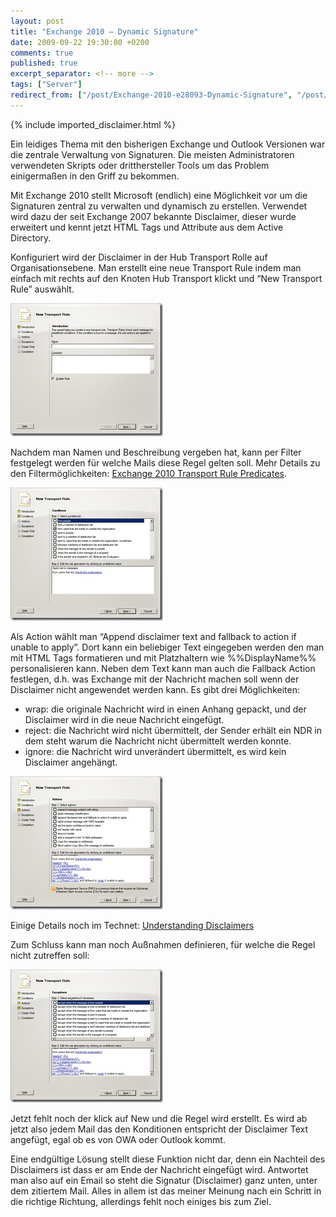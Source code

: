 ```yaml
---
layout: post
title: "Exchange 2010 – Dynamic Signature"
date: 2009-09-22 19:30:00 +0200
comments: true
published: true
excerpt_separator: <!-- more -->
tags: ["Server"]
redirect_from: ["/post/Exchange-2010-e28093-Dynamic-Signature", "/post/exchange-2010-e28093-dynamic-signature"]
---
```

<!-- more -->
{% include imported_disclaimer.html %}
<p>Ein leidiges Thema mit den bisherigen Exchange und Outlook Versionen war die zentrale Verwaltung von Signaturen. Die meisten Administratoren verwendeten Skripts oder dritthersteller Tools um das Problem einigerma&szlig;en in den Griff zu bekommen.</p>
<p>Mit Exchange 2010 stellt Microsoft (endlich) eine M&ouml;glichkeit vor um die Signaturen zentral zu verwalten und dynamisch zu erstellen. Verwendet wird dazu der seit Exchange 2007 bekannte Disclaimer, dieser wurde erweitert und kennt jetzt HTML Tags und Attribute aus dem Active Directory.</p>
<p>Konfiguriert wird der Disclaimer in der Hub Transport Rolle auf Organisationsebene. Man erstellt eine neue Transport Rule indem man einfach mit rechts auf den Knoten Hub Transport klickt und &ldquo;New Transport Rule&rdquo; ausw&auml;hlt.</p>
<p><a href="/assets/newtr.png"><img style="border-right-width: 0px; display: inline; border-top-width: 0px; border-bottom-width: 0px; border-left-width: 0px" title="New Transport Rule" src="/assets/newtr_thumb.png" border="0" alt="New Transport Rule" width="244" height="213" /></a></p>
<p>Nachdem man Namen und Beschreibung vergeben hat, kann per Filter festgelegt werden f&uuml;r welche Mails diese Regel gelten soll. Mehr Details zu den Filterm&ouml;glichkeiten: <a href="http://technet.microsoft.com/en-us/library/dd638183(EXCHG.140).aspx" target="_blank">Exchange 2010 Transport Rule Predicates</a>.&nbsp;</p>
<p><a href="/assets/trcon.jpg"><img style="border-bottom: 0px; border-left: 0px; display: inline; border-top: 0px; border-right: 0px" title="Transpor Rule Conditions" src="/assets/trcon_thumb.jpg" border="0" alt="Transpor Rule Conditions" width="244" height="213" /></a></p>
<p>Als Action w&auml;hlt man &ldquo;Append disclaimer text and fallback to action if unable to apply&rdquo;. Dort kann ein beliebiger Text eingegeben werden den man mit HTML Tags formatieren und mit Platzhaltern wie %%DisplayName%% personalisieren kann. Neben dem Text kann man auch die Fallback Action festlegen, d.h. was Exchange mit der Nachricht machen soll wenn der Disclaimer nicht angewendet werden kann. Es gibt drei M&ouml;glichkeiten:</p>
<ul>
<li>wrap: die originale Nachricht wird in einen Anhang gepackt, und der Disclaimer wird in die neue Nachricht eingef&uuml;gt.</li>
<li>reject: die Nachricht wird nicht &uuml;bermittelt, der Sender erh&auml;lt ein NDR in dem steht warum die Nachricht nicht &uuml;bermittelt werden konnte.</li>
<li>ignore: die Nachricht wird unver&auml;ndert &uuml;bermittelt, es wird kein Disclaimer angeh&auml;ngt.</li>
</ul>
<p><a href="/assets/tracti.jpg"><img style="border-bottom: 0px; border-left: 0px; display: inline; border-top: 0px; border-right: 0px" title="Transport Rule Actions" src="/assets/tracti_thumb.jpg" border="0" alt="Transport Rule Actions" width="244" height="213" /></a></p>
<p>Einige Details noch im Technet: <a href="http://technet.microsoft.com/en-us/library/bb124352(EXCHG.140).aspx" target="_blank">Understanding Disclaimers</a></p>
<p>Zum Schluss kann man noch Au&szlig;nahmen definieren, f&uuml;r welche die Regel nicht zutreffen soll:</p>
<p><a href="/assets/trex.jpg"><img style="border-bottom: 0px; border-left: 0px; display: inline; border-top: 0px; border-right: 0px" title="Transport Rule Exceptions" src="/assets/trex_thumb.jpg" border="0" alt="Transport Rule Exceptions" width="244" height="213" /></a></p>
<p>Jetzt fehlt noch der klick auf New und die Regel wird erstellt. Es wird ab jetzt also jedem Mail das den Konditionen entspricht der Disclaimer Text angef&uuml;gt, egal ob es von OWA oder Outlook kommt.</p>
<p>Eine endg&uuml;ltige L&ouml;sung stellt diese Funktion nicht dar, denn ein Nachteil des Disclaimers ist dass er am Ende der Nachricht eingef&uuml;gt wird. Antwortet man also auf ein Email so steht die Signatur (Disclaimer) ganz unten, unter dem zitiertem Mail. Alles in allem ist das meiner Meinung nach ein Schritt in die richtige Richtung, allerdings fehlt noch einiges bis zum Ziel.</p>

